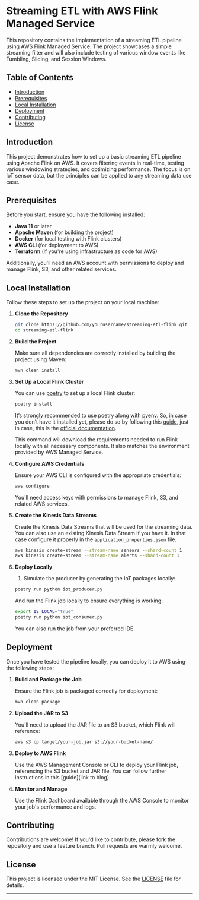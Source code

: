# Streaming ETL with AWS Flink Managed Service

This repository contains the implementation of a streaming ETL pipeline using AWS Flink Managed Service. The project showcases a simple streaming filter and will also include testing of various window events like Tumbling, Sliding, and Session Windows.

## Table of Contents

- [Introduction](#introduction)
- [Prerequisites](#prerequisites)
- [Local Installation](#local-installation)
- [Deployment](#deployment)
- [Contributing](#contributing)
- [License](#license)

## Introduction

This project demonstrates how to set up a basic streaming ETL pipeline using Apache Flink on AWS. It covers filtering events in real-time, testing various windowing strategies, and optimizing performance. The focus is on IoT sensor data, but the principles can be applied to any streaming data use case.

## Prerequisites

Before you start, ensure you have the following installed:

- **Java 11** or later
- **Apache Maven** (for building the project)
- **Docker** (for local testing with Flink clusters)
- **AWS CLI** (for deployment to AWS)
- **Terraform** (if you're using infrastructure as code for AWS)

Additionally, you'll need an AWS account with permissions to deploy and manage Flink, S3, and other related services.

## Local Installation

Follow these steps to set up the project on your local machine:

1. **Clone the Repository**

   ```bash
   git clone https://github.com/yourusername/streaming-etl-flink.git
   cd streaming-etl-flink
   ```

2. **Build the Project**

   Make sure all dependencies are correctly installed by building the project using Maven:

   ```bash
   mvn clean install
   ```

3. **Set Up a Local Flink Cluster**

   You can use [poetry](https://python-poetry.org/docs/#installing-with-pipx) to set up a local Flink cluster:

   ```bash
   poetry install
   ```
   It’s strongly recommended to use poetry along with pyenv. So, in case you don’t have it installed yet, please do so by following this [guide](https://realpython.com/intro-to-pyenv/#installing-pyenv), just in case, this is the [official documentation](https://github.com/pyenv/pyenv?tab=readme-ov-file#installation).


   This command will download the requirements needed to run Flink locally with all necessary components. It also matches the environment provided by AWS Managed Service.

4. **Configure AWS Credentials**

   Ensure your AWS CLI is configured with the appropriate credentials:

   ```bash
   aws configure
   ```

   You'll need access keys with permissions to manage Flink, S3, and related AWS services.

5. **Create the Kinesis Data Streams**

   Create the Kinesis Data Streams that will be used for the streaming data. You can also use an existing Kinesis Data Stream if you have it. In that case configure it properly in the `application_properties.json` file.

   ```bash
   aws kinesis create-stream --stream-name sensors --shard-count 1
   aws kinesis create-stream --stream-name alerts --shard-count 1
   ```

6. **Deploy Locally**

   1. Simulate the producer by generating the IoT packages locally:

   ```bash
   poetry run python iot_producer.py
   ```
   And run the Flink job locally to ensure everything is working:

   ```bash
   export IS_LOCAL="true"
   poetry run python iot_consumer.py
   ```
   You can also run the job from your preferred IDE.

## Deployment

Once you have tested the pipeline locally, you can deploy it to AWS using the following steps:

1. **Build and Package the Job**

   Ensure the Flink job is packaged correctly for deployment:

   ```bash
   mvn clean package
   ```

2. **Upload the JAR to S3**

   You'll need to upload the JAR file to an S3 bucket, which Flink will reference:

   ```bash
   aws s3 cp target/your-job.jar s3://your-bucket-name/
   ```

3. **Deploy to AWS Flink**

   Use the AWS Management Console or CLI to deploy your Flink job, referencing the S3 bucket and JAR file. You can follow further instructions in this [guide](link to blog).

4. **Monitor and Manage**

   Use the Flink Dashboard available through the AWS Console to monitor your job's performance and logs.

## Contributing

Contributions are welcome! If you'd like to contribute, please fork the repository and use a feature branch. Pull requests are warmly welcome.

## License

This project is licensed under the MIT License. See the [LICENSE](LICENSE) file for details.

---
